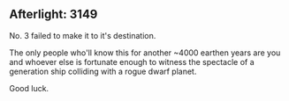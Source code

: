 ## Afterlight: 3149
No. 3 failed to make it to it's destination.

The only people who'll know this for another ~4000 earthen years are you and whoever else is fortunate enough to witness the spectacle of a generation ship colliding with a rogue dwarf planet.

Good luck.
